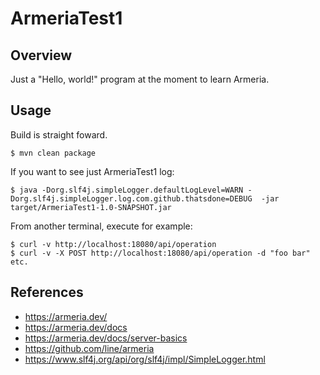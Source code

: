 # ArmeriaTest1

## Overview

Just a "Hello, world!" program at the moment to learn Armeria.

## Usage


Build is straight foward.

```
$ mvn clean package
```

If you want to see just ArmeriaTest1 log:

```
$ java -Dorg.slf4j.simpleLogger.defaultLogLevel=WARN -Dorg.slf4j.simpleLogger.log.com.github.thatsdone=DEBUG  -jar target/ArmeriaTest1-1.0-SNAPSHOT.jar
```

From another terminal, execute for example:

```
$ curl -v http://localhost:18080/api/operation
$ curl -v -X POST http://localhost:18080/api/operation -d "foo bar"
etc.
```

## References
* https://armeria.dev/
* https://armeria.dev/docs
* https://armeria.dev/docs/server-basics
* https://github.com/line/armeria
* https://www.slf4j.org/api/org/slf4j/impl/SimpleLogger.html
 

